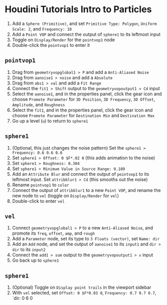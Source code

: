 # Houdini Tutorials Intro to Particles

1. Add a `Sphere (Primitive)`, and set `Primitive Type: Polygon`, `Uniform Scale: 2`, and `Frequency: 10`
2. Add a `Point VOP` and connect the output of `sphere1` to its leftmost input
3. Toggle on `Display/Render` for the `pointvop1` node
3. Double-click the `pointvop1` to enter it

## `pointvop1`

1. Drag from `geometryvopglobal1 > P` and add a `Anti-Aliased Noise`
2. Drag from `aanoise1 > noise` and add a `Absolute`
3. Drag from `abs1 > val` and add a `Fit Range`
4. Connect the `fit1 > Shift` output to the `geometryvopoutput1 > Cd` input
5. Select the `aanoise1`, and in the properties panel, click the gear icon and choose `Promote Parameter` for `3D Position`, `3D Frequency`, `3D Offset`, `Amplitude`, and `Roughness`
6. Select the `fit1`, and in the properties panel, click the gear icon and choose `Promote Parameter` for `Destination Min` and `Destination Max`
7. Go up a level (`u`) to return to `sphere1`

## `sphere1`

1. (Optional, this just changes the noise pattern) Set the `sphere1 > Frequency: 0.6 0.6 0.6`
2. Set `sphere1 > Offset: 0 $F*.02 0` (this adds animation to the noise)
3. Set `sphere1 > Roughness: 0.304`
4. Set `sphere1 > Minimum Value in Source Range: 0.109`
5. Add an `Attribute Blur` and connect the output of `pointvop1` to its leftmost input. Set `attribblur1 > Cd` (this smooths out the noise)
6. Rename `pointvop1` to `color`
7. Connect the output of `attribblur1` to a new `Point VOP`, and rename the new node to `vel` (toggle on `Display/Render` for `vel`)
8. Double-click to enter `vel`

## `vel`

1. Connect `geometryvopglobal1 > P` to a new `Anti-Aliased Noise`, and promote its `freq`, `offset`, `amp`, and `rough`
2. Add a `Parameter` node, set its type to `3 Floats (vector)`, set `Name: dir`
3. Add an `Add` node, and set the output of `aanoise1` to its `input1` and `dir > dir` to its `input2`
4. Connect the `add1 > sum` output to the `geometryvopoutput1 > v` input
5. Go back up to `sphere1`

## `sphere1`

1. (Optional) Toggle on `Display point trails` in the viewport sidebar
2. With `vel` selected, set `Offset: 0 $F*0.03 0`, `Frequency: 0.7 0.7 0.7`, `dir: 0 6 0
